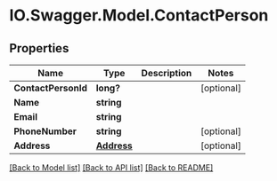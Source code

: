 # IO.Swagger.Model.ContactPerson

## Properties

Name | Type | Description | Notes
------------ | ------------- | ------------- | -------------
**ContactPersonId** | **long?** |  | [optional]
**Name** | **string** |  |
**Email** | **string** |  |
**PhoneNumber** | **string** |  | [optional]
**Address** | [**Address**](Address.md) |  | [optional]

[[Back to Model list]](../README.md#documentation-for-models) [[Back to API list]](../README.md#documentation-for-api-endpoints) [[Back to README]](../README.md)


